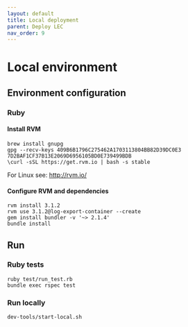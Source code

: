 ```yaml
---
layout: default
title: Local deployment
parent: Deploy LEC
nav_order: 9
---
```

# Local environment

## Environment configuration

### Ruby

#### Install RVM
```
brew install gnupg
gpg --recv-keys 409B6B1796C275462A1703113804BB82D39DC0E3 7D2BAF1CF37B13E2069D6956105BD0E739499BDB
\curl -sSL https://get.rvm.io | bash -s stable
```
For Linux see: http://rvm.io/

#### Configure RVM and dependencies
```
rvm install 3.1.2
rvm use 3.1.2@log-export-container --create
gem install bundler -v '~> 2.1.4'
bundle install
```

## Run

### Ruby tests
```
ruby test/run_test.rb
bundle exec rspec test
```

### Run locally
```
dev-tools/start-local.sh
```
